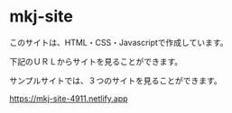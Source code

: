 # mkj-site

このサイトは、HTML・CSS・Javascriptで作成しています。


下記のＵＲＬからサイトを見ることができます。

サンプルサイトでは、３つのサイトを見ることができます。



https://mkj-site-4911.netlify.app

